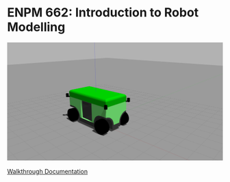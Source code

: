 # ENPM 662: Introduction to Robot Modelling

![Robot](/car/car.jpg)

[Walkthrough Documentation](https://enpm-662introduction-to-robot-modelling.readthedocs.io/en/latest/)
